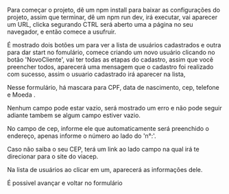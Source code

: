 Para começar o projeto, dê um npm install para baixar as configurações do projeto, assim que terminar, dê um npm run dev, irá executar, vai aparecer um URL, clicka segurando CTRL  será aberto uma a página no seu navegador, e então comece a usufruir.

É mostrado dois botões um para ver a lista de usuários cadastrados e outra para dar start no fomulário, comece criando um novo usuário clicando no botão 'NovoCliente', vai ter todas as etapas do cadastro, assim que você preencher todos, aparecerá uma mensagem que o cadastro foi realizado com sucesso, assim o usuario cadastrado irá aparecer na lista,

Nesse formulário, há mascara para CPF, data de nascimento, cep, telefone e Moeda .

Nenhum campo pode estar vazio, será mostrado um erro e não pode seguir adiante tambem se algum campo estiver vazio.

No campo de cep, informe ele que automaticamente será preenchido o endereço, apenas informe o número ao lado do 'n°:'.

Caso não saiba o seu CEP, terá um link ao lado campo na qual irá te direcionar para o site do viacep.

Na lista de usuários ao clicar em um, aparecerá as informações dele.

É possivel avançar e voltar no formulário